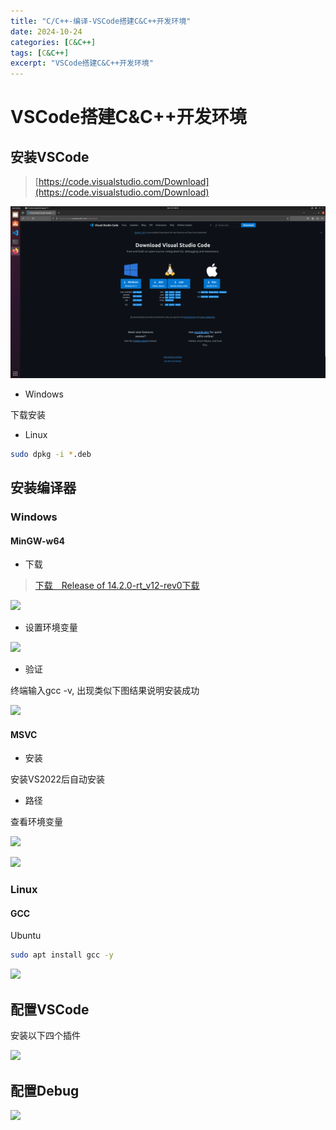 ```yaml
---
title: "C/C++-编译-VSCode搭建C&C++开发环境"
date: 2024-10-24
categories: [C&C++]
tags: [C&C++]
excerpt: "VSCode搭建C&C++开发环境"
---
```


# VSCode搭建C&C++开发环境

## 安装VSCode

> [https://code.visualstudio.com/Download](https://code.visualstudio.com/Download)

![](https://raw.githubusercontent.com/dmjcb/SelfImgur/main/20241024235341.png)

- Windows

下载安装

- Linux

```sh
sudo dpkg -i *.deb
```

## 安装编译器

### Windows

#### MinGW-w64

- 下载

> [下载　Release of 14.2.0-rt_v12-rev0下载](https://github.com/niXman/mingw-builds-binaries/releases/download/14.2.0-rt_v12-rev0/x86_64-14.2.0-release-posix-seh-msvcrt-rt_v12-rev0.7z)

![](https://raw.githubusercontent.com/dmjcb/SelfImgur/main/20241025185835.png)

- 设置环境变量

![](https://raw.githubusercontent.com/dmjcb/SelfImgur/main/20241025190008.png)

- 验证

终端输入gcc -v, 出现类似下图结果说明安装成功

![](https://raw.githubusercontent.com/dmjcb/SelfImgur/main/20241025190110.png)

#### MSVC

- 安装

安装VS2022后自动安装

- 路径

查看环境变量

![](https://raw.githubusercontent.com/dmjcb/SelfImgur/main/20241025190203.png)

![](https://raw.githubusercontent.com/dmjcb/SelfImgur/main/20241025190345.png)

### Linux

#### GCC

Ubuntu

```sh
sudo apt install gcc -y
```

![](https://raw.githubusercontent.com/dmjcb/SelfImgur/main/20241025190425.png)


## 配置VSCode

安装以下四个插件

![](https://raw.githubusercontent.com/dmjcb/SelfImgur/main/20241025222812.png)


## 配置Debug

![](https://raw.githubusercontent.com/dmjcb/SelfImgur/main/20241025223010.png)